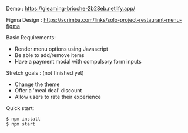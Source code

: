 Demo : https://gleaming-brioche-2b28eb.netlify.app/

Figma Design : https://scrimba.com/links/solo-project-restaurant-menu-figma

Basic Requirements:
- Render menu options using Javascript
- Be able to add/remove items
- Have a payment modal with compulsory form inputs

Stretch goals : (not finished yet)
- Change the theme
- Offer a 'meal deal' discount
- Allow users to rate their experience


Quick start:

```
$ npm install
$ npm start
````

